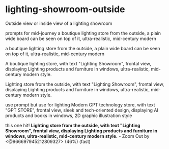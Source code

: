 # lighting-showroom-outside
Outside view or inside view of a lighting showroom


prompts for mid-journey
a boutique lighting store from the outside, a plain wide board can be seen on top of it, ultra-realistic, mid-century modern

a boutique lighting store from the outside, a plain wide board can be seen on top of it, ultra-realistic, mid-century modern

A boutique lighting store, with text "Lighting Showroom", frontal view, displaying Lighting products and furniture in windows, ultra-realistic, mid-century modern style. 

Lighting store from the outside, with text "Lighting Showroom", frontal view, displaying Lighting products and furniture in windows, ultra-realistic, mid-century modern style.

use prompt but use for lighting
Modern GPT technology store, with text "GPT STORE", frontal view, sleek and tech-oriented design, displaying AI products and books in windows, 2D graphic illustration style


this one hit!
**Lighting store from the outside, with text "Lighting Showroom", frontal view, displaying Lighting products and furniture in windows, ultra-realistic, mid-century modern style.** - Zoom Out by <@966697945212809327> (46%) (fast)
